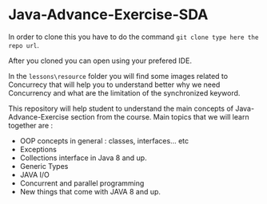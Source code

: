 # Java-Advance-Exercise-SDA


In order to clone this you have to do the command `git clone type here the repo url`.

After you cloned you can open using your prefered IDE.

In the `lessons\resource` folder you will find some images related to Concurrecy that will help you to understand better why we need Concurrency and what are the limitation of the synchronized keyword.



This repository will help student to understand the main concepts of Java-Advance-Exercise section from the course.
Main topics that we will learn together are :

  * OOP concepts in general : classes, interfaces... etc
  * Exceptions
  * Collections interface in Java 8 and up.
  * Generic Types
  * JAVA I/O
  * Concurrent and parallel programming
  * New things that come with JAVA 8 and up.
 
